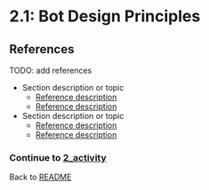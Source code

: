 # 2.1: Bot Design Principles

## References

TODO: add references
- Section description or topic
    - [Reference description](linkhere)
    - [Reference description](linkhere)
- Section description or topic
    - [Reference description](linkhere)
    - [Reference description](linkhere)
















### Continue to [2_activity](./2_activity.md)
Back to [README](./0_README.md)